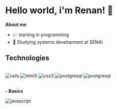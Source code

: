 
<h1> Hello world, i'm Renan! 💫</h1>


**About me**

- 📈 starting in programming
- 💼 Studying systems development at SENAI


## Technologies
<div style="display: inline_block"><br/>
  <img alt="rails" src="https://img.shields.io/badge/Ruby_on_Rails-CC0000?style=for-the-badge&logo=ruby-on-rails&logoColor=white" />
   <img alt="html5" src="https://img.shields.io/badge/HTML5-E34F26?style=for-the-badge&logo=html5&logoColor=white" />
  <img alt="css3" src="https://img.shields.io/badge/CSS3-1572B6?style=for-the-badge&logo=css3&logoColor=white" />
  <img alt="postgresql" src="https://img.shields.io/badge/PostgreSQL-316192?style=for-the-badge&logo=postgresql&logoColor=white" />
  <img alt="postgresql" src="https://img.shields.io/badge/Ubuntu-E95420?style=for-the-badge&logo=ubuntu&logoColor=white" />
</div>

<br/>

**- Basics**
<div style="display: inline_block">
  <img alt="javascript" src="https://img.shields.io/badge/JavaScript-323330?style=for-the-badge&logo=javascript&logoColor=F7DF1E" />
</div>
